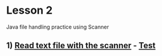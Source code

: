 # Lesson 2

Java file handling practice using Scanner

## 1) [Read text file with the scanner](./Read.java) - [Test](../../../test/java/lesson02/ReadTest.java)
